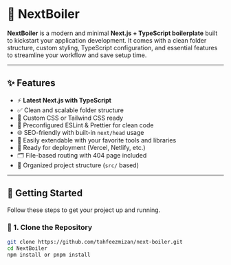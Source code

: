 # 🚀 NextBoiler

**NextBoiler** is a modern and minimal **Next.js + TypeScript boilerplate** built to kickstart your application development. It comes with a clean folder structure, custom styling, TypeScript configuration, and essential features to streamline your workflow and save setup time.

---

## ✨ Features

- ⚡ **Latest Next.js with TypeScript**
- ✅ Clean and scalable folder structure
- 🎨 Custom CSS or Tailwind CSS ready
- 🧠 Preconfigured ESLint & Prettier for clean code
- 🌐 SEO-friendly with built-in `next/head` usage
- 🧩 Easily extendable with your favorite tools and libraries
- 🚀 Ready for deployment (Vercel, Netlify, etc.)
- 🗂️ File-based routing with 404 page included
- 📁 Organized project structure (`src/` based)

---

## 🚀 Getting Started

Follow these steps to get your project up and running.

### 🔗 1. Clone the Repository

```bash
git clone https://github.com/tahfeezmizan/next-boiler.git
cd NextBoiler
npm install or pnpm install


